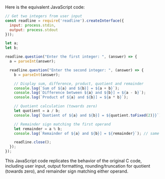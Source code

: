 Here is the equivalent JavaScript code:

```javascript
// Get two integers from user input
const readline = require('readline').createInterface({
  input: process.stdin,
  output: process.stdout
}));

let a;
let b;

readline.question("Enter the first integer: ", (answer) => {
  a = parseInt(answer);

  readline.question("Enter the second integer: ", (answer) => {
    b = parseInt(answer);

    // Display sum, difference, product, quotient and remainder
    console.log(`Sum of ${a} and ${b}] = ${a + b}`);
    console.log(`Difference between ${a} and ${b}] = ${a - b}`);
    console.log(`Product of ${a} and ${b}] = ${a * b}`);

    // Quotient calculation (towards zero)
    let quotient = a / b;
    console.log(`Quotient of ${a} and ${b}] = ${quotient.toFixed(2)}}`); // truncated towards negative infinity

    // Remainder sign matching the first operand
    let remainder = a % b;
    console.log(`Remainder of ${a} and ${b}] = ${remainder}`); // same sign as first operand

    readline.close();
  });
});
```
This JavaScript code replicates the behavior of the original C code, including user input, output formatting, rounding/truncation for quotient (towards zero), and remainder sign matching either operand.

